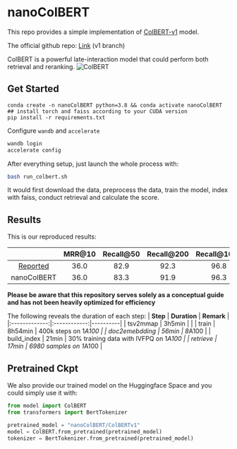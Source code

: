# nanoColBERT

This repo provides a simple implementation of [ColBERT-v1](https://arxiv.org/abs/2004.12832) model.

The official github repo: [Link](https://github.com/stanford-futuredata/ColBERT) (v1 branch)

ColBERT is a powerful late-interaction model that could perform both retrieval and reranking.
![ColBERT](ColBERT.png)
## Get Started
```
conda create -n nanoColBERT python=3.8 && conda activate nanoColBERT
## install torch and faiss according to your CUDA version
pip install -r requirements.txt 
```
Configure `wandb` and `accelerate`
```bash
wandb login
accelerate config
```
After everything setup, just launch the whole process with:
```bash
bash run_colbert.sh
```
It would first download the data, preprocess the data, train the model, index with faiss, conduct retrieval and calculate the score.

## Results

This is our reproduced results:

|             | **MRR@10** | **Recall@50** | **Recall@200** | **Recall@1000** |
|:-----------:|:----------:|:-------------:|:--------------:|:---------------:|
|   [Reported](https://arxiv.org/pdf/2004.12832.pdf)  |    36.0    |      82.9     |      92.3      |       96.8      |
| nanoColBERT |    36.0    |      83.3     |      91.9      |       96.3      |

**Please be aware that this repository serves solely as a conceptual guide and has not been heavily optimized for efficiency**

The following reveals the duration of each step:
|    **Step**   | **Duration** | **Remark** |
|:-------------:|:------------:|----------|
|    tsv2mmap   |    3h5min    |            |
|     train     |    8h54min   |   400k steps on 1*A100   |
| doc2emebdding |     56min    |   8*A100   |
|  build_index  |     21min    |   30% training data with IVFPQ on 1*A100   |
|    retrieve   |     17min    |   6980 samples on 1*A100 |


## Pretrained Ckpt
We also provide our trained model on the Huggingface Space and you could simply use it with:
```python
from model import ColBERT
from transformers import BertTokenizer

pretrained_model = "nanoColBERT/ColBERTv1"
model = ColBERT.from_pretrained(pretrained_model)
tokenizer = BertTokenizer.from_pretrained(pretrained_model) 
```